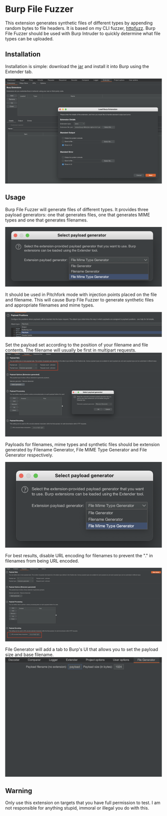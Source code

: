 # Burp File Fuzzer
This extension generates synthetic files of different types by appending random bytes to file headers.
It is based on my CLI fuzzer, [httpfuzz](https://github.com/joncooperworks/httpfuzz).
Burp File Fuzzer should be used with Burp Intruder to quickly determine what file types can be uploaded.

## Installation
Installation is simple: download the 
[jar](https://github.com/JonCooperWorks/burp-filefuzzer/releases/download/alpha-0.0.1/burp-filefuzzer-alpha-0.0.1.jar)
and install it into Burp using the Extender tab.

![Installing using Burp Extender](./images/burpextender.png)


## Usage
Burp File Fuzzer will generate files of different types.
It provides three payload generators: one that generates files, one that generates MIME types and one that generates 
filenames.

![Selecting the appropriate payload generator](./images/bundled%20payload%20generators.png)

It should be used in Pitchfork mode with injection points placed on the file and filename.
This will cause Burp File Fuzzer to generate synthetic files and appropriate filenames and mime types.

![Pitchfork mode in Burp Intruder](./images/pitchfork.png)

Set the payload set according to the position of your filename and file contents.
The filename will usually be first in multipart requests.
![Selecting extension generated payloads for each payload set](./images/payload%20sets%20extension%20generated.png)

Payloads for filenames, mime types and synthetic files should be extension generated by Filename Generator, 
File MIME Type Generator and File Generator
respectively.

![File Fuzzer creates Extension-generated payloads](./images/select%20payload%20generator.png)

For best results, disable URL encoding for filenames to prevent the "." in filenames from being URL encoded.

![Disable URL encoding for filenames](./images/disable%20URL%20encoding.png)

File Generator will add a tab to Burp's UI that allows you to set the payload size and base filename.
![Burp UI tab](./images/burpuitab.png)
## Warning
Only use this extension on targets that you have full permission to test.
I am not responsible for anything stupid, immoral or illegal you do with this.